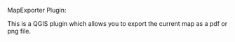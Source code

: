 MapExporter Plugin:

This is a QGIS plugin which allows you to export the current map as a pdf or png file.

